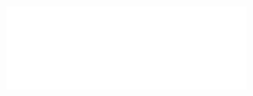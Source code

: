 
<a href="https://metrics.lecoq.io/about/intergalactic-mammoth"><img src="metrics-base.svg" align="left" width="47.5%"></img></a>
<a href="https://metrics.lecoq.io/about/intergalactic-mammoth"><img src="metrics-extras.svg" align="left" width="47.5%"></img></a>
